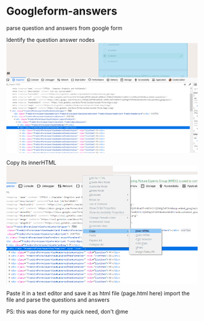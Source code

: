 # Googleform-answers
parse question and answers from google form

Identify the question answer nodes
![questions](nodes.png)

Copy its innerHTML
![html code](innerhtml.png)

Paste it in a text editor and save it as html file (page.html here)
import the file and parse the questions and answers

PS: this was done for my quick need, don't @me
